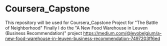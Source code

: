 # Coursera_Capstone
This repository  will be used for Coursera_Capstone Project for "The Battle of Neighborhood"
Finally I do the "A New Food Warehouse in Leuven (Business Recommendation)" project
https://medium.com/@levobelgium/a-new-food-warehouse-in-leuven-business-recommendation-7497203ff6ed
